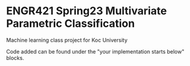 # ENGR421 Spring23 Multivariate Parametric Classification
Machine learning class project for Koc University

Code added can be found under the "your implementation starts below" blocks.
